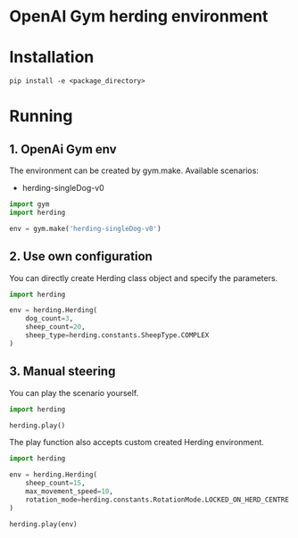 # OpenAI Gym herding environment

Installation
============
```
pip install -e <package_directory>
```
Running
============
## 1. OpenAi Gym env
The environment can be created by gym.make. Available scenarios:
* herding-singleDog-v0
```python
import gym
import herding

env = gym.make('herding-singleDog-v0')
```
## 2. Use own configuration
You can directly create Herding class object and specify the parameters.
```python
import herding

env = herding.Herding(
    dog_count=3,
    sheep_count=20,
    sheep_type=herding.constants.SheepType.COMPLEX
)
```
## 3. Manual steering
You can play the scenario yourself. 
```python
import herding

herding.play()
```
The play function also accepts custom created Herding environment.
```python
import herding

env = herding.Herding(
    sheep_count=15,
    max_movement_speed=10,
    rotation_mode=herding.constants.RotationMode.LOCKED_ON_HERD_CENTRE
)

herding.play(env)
```